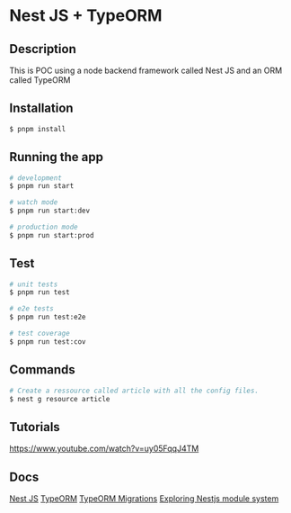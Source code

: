# Nest JS + TypeORM

## Description

This is POC using a node backend framework called Nest JS and an ORM called TypeORM

## Installation

```bash
$ pnpm install
```

## Running the app

```bash
# development
$ pnpm run start

# watch mode
$ pnpm run start:dev

# production mode
$ pnpm run start:prod
```

## Test

```bash
# unit tests
$ pnpm run test

# e2e tests
$ pnpm run test:e2e

# test coverage
$ pnpm run test:cov
```

## Commands

```bash
# Create a ressource called article with all the config files.
$ nest g resource article
```

## Tutorials

https://www.youtube.com/watch?v=uy05FqqJ4TM

## Docs

[Nest JS](https://docs.nestjs.com/techniques/database#migrations)
[TypeORM](https://typeorm.io/)
[TypeORM Migrations](https://orkhan.gitbook.io/typeorm/docs/migrations#how-migrations-work)
[Exploring Nestjs module system](https://javascript.plainenglish.io/exploring-nestjs-nests-module-system-88c6d7ad0970)
